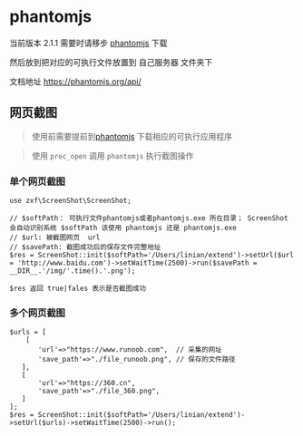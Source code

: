 # phantomjs

当前版本 2.1.1
需要时请移步 [phantomjs](https://phantomjs.org/download.html) 下载

然后放到把对应的可执行文件放置到 自己服务器 文件夹下

文档地址
https://phantomjs.org/api/

## 网页截图
> 使用前需要提前到[phantomjs](https://phantomjs.org/download.html) 下载相应的可执行应用程序

> 使用 `proc_open` 调用 `phantomjs` 执行截图操作

### 单个网页截图
```
use zxf\ScreenShot\ScreenShot;

// $softPath： 可执行文件phantomjs或者phantomjs.exe 所在目录； ScreenShot 会自动识别系统 $softPath 该使用 phantomjs 还是 phantomjs.exe
// $url: 被截图网页  url
// $savePath: 截图成功后的保存文件完整地址
$res = ScreenShot::init($softPath='/Users/linian/extend')->setUrl($url = 'http://www.baidu.com')->setWaitTime(2500)->run($savePath = __DIR__.'/img/'.time().'.png');

$res 返回 true|fales 表示是否截图成功
```

### 多个网页截图
```
$urls = [
    [
       'url'=>"https://www.runoob.com",  // 采集的网址
       'save_path'=>"./file_runoob.png", // 保存的文件路径
   ],
   [
       'url'=>"https://360.cn",
       'save_path'=>"./file_360.png",
   ]
];
$res = ScreenShot::init($softPath='/Users/linian/extend')->setUrl($urls)->setWaitTime(2500)->run();

```